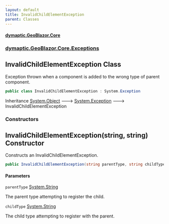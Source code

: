 ```yaml
---
layout: default
title: InvalidChildElementException
parent: Classes
---
```

#### [dymaptic.GeoBlazor.Core](index.html 'index')
### [dymaptic.GeoBlazor.Core.Exceptions](index.html#dymaptic.GeoBlazor.Core.Exceptions 'dymaptic.GeoBlazor.Core.Exceptions')

## InvalidChildElementException Class

Exception thrown when a component is added to the wrong type of parent component.

```csharp
public class InvalidChildElementException : System.Exception
```

Inheritance [System.Object](https://docs.microsoft.com/en-us/dotnet/api/System.Object 'System.Object') &#129106; [System.Exception](https://docs.microsoft.com/en-us/dotnet/api/System.Exception 'System.Exception') &#129106; InvalidChildElementException
### Constructors

<a name='dymaptic.GeoBlazor.Core.Exceptions.InvalidChildElementException.InvalidChildElementException(string,string)'></a>

## InvalidChildElementException(string, string) Constructor

Constructs an InvalidChildElementException.

```csharp
public InvalidChildElementException(string parentType, string childType);
```
#### Parameters

<a name='dymaptic.GeoBlazor.Core.Exceptions.InvalidChildElementException.InvalidChildElementException(string,string).parentType'></a>

`parentType` [System.String](https://docs.microsoft.com/en-us/dotnet/api/System.String 'System.String')

The parent type attempting to register the child.

<a name='dymaptic.GeoBlazor.Core.Exceptions.InvalidChildElementException.InvalidChildElementException(string,string).childType'></a>

`childType` [System.String](https://docs.microsoft.com/en-us/dotnet/api/System.String 'System.String')

The child type attempting to register with the parent.
